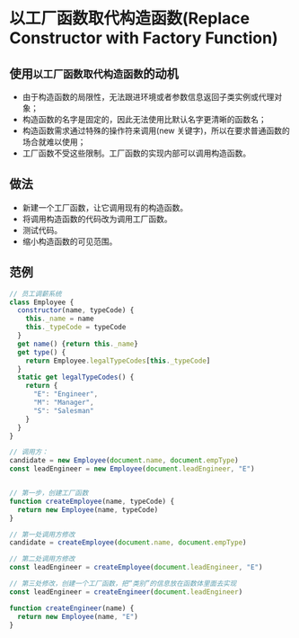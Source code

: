 # 以工厂函数取代构造函数(Replace Constructor with Factory Function)

## 使用`以工厂函数取代构造函数`的动机

- 由于构造函数的局限性，无法跟进环境或者参数信息返回子类实例或代理对象；
- 构造函数的名字是固定的，因此无法使用比默认名字更清晰的函数名；
- 构造函数需求通过特殊的操作符来调用(new 关键字)，所以在要求普通函数的场合就难以使用；
- 工厂函数不受这些限制。工厂函数的实现内部可以调用构造函数。

## 做法

- 新建一个工厂函数，让它调用现有的构造函数。
- 将调用构造函数的代码改为调用工厂函数。
- 测试代码。
- 缩小构造函数的可见范围。

## 范例

```js
// 员工调薪系统
class Employee {
  constructor(name, typeCode) {
    this._name = name
    this._typeCode = typeCode
  }
  get name() {return this._name}
  get type() {
    return Employee.legalTypeCodes[this._typeCode]
  }
  static get legalTypeCodes() {
    return {
      "E": "Engineer",
      "M": "Manager",
      "S": "Salesman"
    }
  }
}

// 调用方：
candidate = new Employee(document.name, document.empType)
const leadEngineer = new Employee(document.leadEngineer, "E")


// 第一步，创建工厂函数
function createEmployee(name, typeCode) {
  return new Employee(name, typeCode)
}

// 第一处调用方修改
candidate = createEmployee(document.name, document.empType)

// 第二处调用方修改
const leadEngineer = createEmployee(document.leadEngineer, "E")

// 第三处修改，创建一个工厂函数，把“类别”的信息放在函数体里面去实现
const leadEngineer = createEngineer(document.leadEngineer)

function createEngineer(name) {
  return new Employee(name, "E")
}

```
